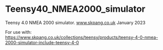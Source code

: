 # Teensy40_NMEA2000_simulator
 
Teensy 4.0 NMEA 2000 simulator. www.skpang.co.uk January 2023

For use with: https://www.skpang.co.uk/collections/teensy/products/teensy-4-0-nmea-2000-simulator-include-teensy-4-0
